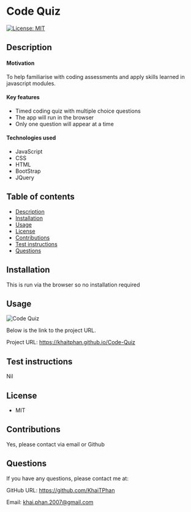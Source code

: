 # Code Quiz

[![License: MIT](https://img.shields.io/badge/License-MIT-yellow.svg)](https://opensource.org/licenses/MIT)

## Description

#### Motivation

To help familiarise with coding assessments and apply skills learned in javascript modules.

#### Key features

* Timed coding quiz with multiple choice questions
* The app will run in the browser
* Only one question will appear at a time

#### Technologies used

* JavaScript
* CSS
* HTML
* BootStrap
* JQuery

## Table of contents

<!--ts-->
* [Description](#Description)
* [Installation](#Installation)
* [Usage](#Usage)
* [License](#License)
* [Contributions](#Contributions)
* [Test instructions](#Test-instructions)
* [Questions](#Questions)
<!--te-->

## Installation

This is run via the browser so no installation required

## Usage

![Code Quiz](./images/code-quiz.gif)

Below is the link to the project URL.

Project URL: https://khaitphan.github.io/Code-Quiz

## Test instructions

Nil

## License

* MIT

## Contributions

Yes, please contact via email or Github

## Questions

If you have any questions, please contact me at:

GitHub URL: https://github.com/KhaiTPhan

Email: khai.phan.2007@gmail.com

